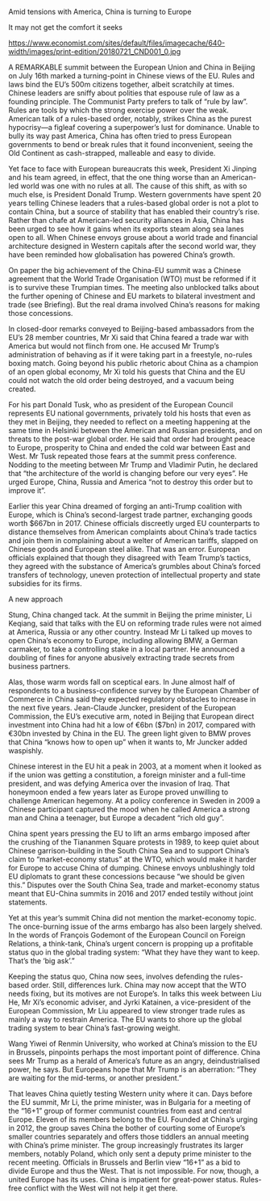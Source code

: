 Amid tensions with America, China is turning to Europe

It may not get the comfort it seeks

https://www.economist.com/sites/default/files/imagecache/640-width/images/print-edition/20180721_CND001_0.jpg


A REMARKABLE summit between the European Union and China in Beijing on July 16th marked a turning-point in Chinese views of the EU. Rules and laws bind the EU’s 500m citizens together, albeit scratchily at times. Chinese leaders are sniffy about polities that espouse rule of law as a founding principle. The Communist Party prefers to talk of “rule by law”. Rules are tools by which the strong exercise power over the weak. American talk of a rules-based order, notably, strikes China as the purest hypocrisy—a figleaf covering a superpower’s lust for dominance. Unable to bully its way past America, China has often tried to press European governments to bend or break rules that it found inconvenient, seeing the Old Continent as cash-strapped, malleable and easy to divide.

Yet face to face with European bureaucrats this week, President Xi Jinping and his team agreed, in effect, that the one thing worse than an American-led world was one with no rules at all. The cause of this shift, as with so much else, is President Donald Trump. Western governments have spent 20 years telling Chinese leaders that a rules-based global order is not a plot to contain China, but a source of stability that has enabled their country’s rise. Rather than chafe at American-led security alliances in Asia, China has been urged to see how it gains when its exports steam along sea lanes open to all. When Chinese envoys grouse about a world trade and financial architecture designed in Western capitals after the second world war, they have been reminded how globalisation has powered China’s growth.

On paper the big achievement of the China-EU summit was a Chinese agreement that the World Trade Organisation (WTO) must be reformed if it is to survive these Trumpian times. The meeting also unblocked talks about the further opening of Chinese and EU markets to bilateral investment and trade (see Briefing). But the real drama involved China’s reasons for making those concessions.

In closed-door remarks conveyed to Beijing-based ambassadors from the EU’s 28 member countries, Mr Xi said that China feared a trade war with America but would not flinch from one. He accused Mr Trump’s administration of behaving as if it were taking part in a freestyle, no-rules boxing match. Going beyond his public rhetoric about China as a champion of an open global economy, Mr Xi told his guests that China and the EU could not watch the old order being destroyed, and a vacuum being created.

For his part Donald Tusk, who as president of the European Council represents EU national governments, privately told his hosts that even as they met in Beijing, they needed to reflect on a meeting happening at the same time in Helsinki between the American and Russian presidents, and on threats to the post-war global order. He said that order had brought peace to Europe, prosperity to China and ended the cold war between East and West. Mr Tusk repeated those fears at the summit press conference. Nodding to the meeting between Mr Trump and Vladimir Putin, he declared that “the architecture of the world is changing before our very eyes”. He urged Europe, China, Russia and America “not to destroy this order but to improve it”.

Earlier this year China dreamed of forging an anti-Trump coalition with Europe, which is China’s second-largest trade partner, exchanging goods worth $667bn in 2017. Chinese officials discreetly urged EU counterparts to distance themselves from American complaints about China’s trade tactics and join them in complaining about a welter of American tariffs, slapped on Chinese goods and European steel alike. That was an error. European officials explained that though they disagreed with Team Trump’s tactics, they agreed with the substance of America’s grumbles about China’s forced transfers of technology, uneven protection of intellectual property and state subsidies for its firms.

A new approach

Stung, China changed tack. At the summit in Beijing the prime minister, Li Keqiang, said that talks with the EU on reforming trade rules were not aimed at America, Russia or any other country. Instead Mr Li talked up moves to open China’s economy to Europe, including allowing BMW, a German carmaker, to take a controlling stake in a local partner. He announced a doubling of fines for anyone abusively extracting trade secrets from business partners.

Alas, those warm words fall on sceptical ears. In June almost half of respondents to a business-confidence survey by the European Chamber of Commerce in China said they expected regulatory obstacles to increase in the next five years. Jean-Claude Juncker, president of the European Commission, the EU’s executive arm, noted in Beijing that European direct investment into China had hit a low of €6bn ($7bn) in 2017, compared with €30bn invested by China in the EU. The green light given to BMW proves that China “knows how to open up” when it wants to, Mr Juncker added waspishly.

Chinese interest in the EU hit a peak in 2003, at a moment when it looked as if the union was getting a constitution, a foreign minister and a full-time president, and was defying America over the invasion of Iraq. That honeymoon ended a few years later as Europe proved unwilling to challenge American hegemony. At a policy conference in Sweden in 2009 a Chinese participant captured the mood when he called America a strong man and China a teenager, but Europe a decadent “rich old guy”.

China spent years pressing the EU to lift an arms embargo imposed after the crushing of the Tiananmen Square protests in 1989, to keep quiet about Chinese garrison-building in the South China Sea and to support China’s claim to “market-economy status” at the WTO, which would make it harder for Europe to accuse China of dumping. Chinese envoys unblushingly told EU diplomats to grant these concessions because “we should be given this.” Disputes over the South China Sea, trade and market-economy status meant that EU-China summits in 2016 and 2017 ended testily without joint statements.

Yet at this year’s summit China did not mention the market-economy topic. The once-burning issue of the arms embargo has also been largely shelved. In the words of François Godemont of the European Council on Foreign Relations, a think-tank, China’s urgent concern is propping up a profitable status quo in the global trading system: “What they have they want to keep. That’s the ‘big ask’.”

Keeping the status quo, China now sees, involves defending the rules-based order. Still, differences lurk. China may now accept that the WTO needs fixing, but its motives are not Europe’s. In talks this week between Liu He, Mr Xi’s economic adviser, and Jyrki Katainen, a vice-president of the European Commission, Mr Liu appeared to view stronger trade rules as mainly a way to restrain America. The EU wants to shore up the global trading system to bear China’s fast-growing weight.

Wang Yiwei of Renmin University, who worked at China’s mission to the EU in Brussels, pinpoints perhaps the most important point of difference. China sees Mr Trump as a herald of America’s future as an angry, deindustrialised power, he says. But Europeans hope that Mr Trump is an aberration: “They are waiting for the mid-terms, or another president.”

That leaves China quietly testing Western unity where it can. Days before the EU summit, Mr Li, the prime minister, was in Bulgaria for a meeting of the “16+1” group of former communist countries from east and central Europe. Eleven of its members belong to the EU. Founded at China’s urging in 2012, the group saves China the bother of courting some of Europe’s smaller countries separately and offers those tiddlers an annual meeting with China’s prime minister. The group increasingly frustrates its larger members, notably Poland, which only sent a deputy prime minister to the recent meeting. Officials in Brussels and Berlin view “16+1” as a bid to divide Europe and thus the West. That is not impossible. For now, though, a united Europe has its uses. China is impatient for great-power status. Rules-free conflict with the West will not help it get there.
